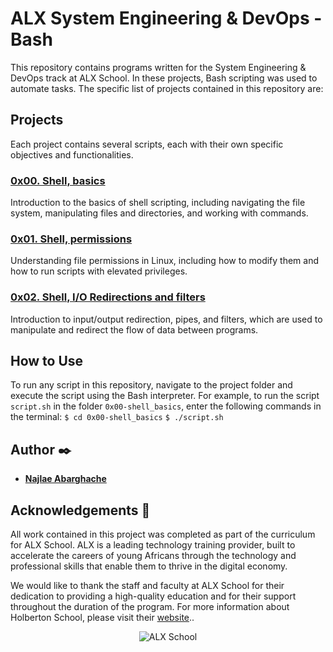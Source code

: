 # ALX System Engineering & DevOps - Bash

This repository contains programs written for the System Engineering & DevOps track at ALX School. In these projects, Bash scripting was used to automate tasks. The specific list of projects contained in this repository are:

## Projects
Each project contains several scripts, each with their own specific objectives and functionalities.

### [0x00. Shell, basics](./0x00-shell_basics)
Introduction to the basics of shell scripting, including navigating the file system, manipulating files and directories, and working with commands.

### [0x01. Shell, permissions](./0x01-shell_permissions)
Understanding file permissions in Linux, including how to modify them and how to run scripts with elevated privileges.

### [0x02. Shell, I/O Redirections and filters](./0x02-shell_redirections)
Introduction to input/output redirection, pipes, and filters, which are used to manipulate and redirect the flow of data between programs.

## How to Use
To run any script in this repository, navigate to the project folder and execute the script using the Bash interpreter. For example, to run the script `script.sh` in the folder `0x00-shell_basics`, enter the following commands in the terminal:
`$ cd 0x00-shell_basics`
`$ ./script.sh`

## Author :black_nib:

* [**Najlae Abarghache**](https://github.com/najlae01)

## Acknowledgements :pray:

All work contained in this project was completed as part of the curriculum for ALX School. ALX is a leading technology training provider, built to accelerate the careers of young Africans through the technology and professional skills that enable them to thrive in the digital economy.

We would like to thank the staff and faculty at ALX School for their dedication to providing a high-quality education and for their support throughout the duration of the program. For more information about Holberton School, please visit their [website](https://www.alxafrica.com/)..

<p align="center">
  <img src="https://www.alxafrica.com/wp-content/uploads/2022/12/logo-white.svg"
       alt="ALX School"
  >
</p>
